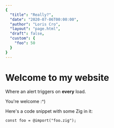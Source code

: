 ```yaml
---
{
  "title": "Really?",
  "date": "2020-07-06T00:00:00",
  "author": "Loris Cro",
  "layout": "page.html",
  "draft": false,
  "custom": {
    "foo": 50
  }
}  
--- 
```

# Welcome to my website

Where an alert triggers on **every** load. 

You're welcome :^)

Here's a code snippet with some Zig in it:

```zig 
const foo = @import("foo.zig");
```
